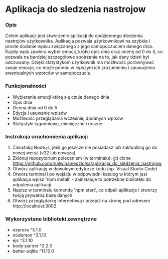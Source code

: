 # Aplikacja do sledzenia nastrojow

### **Opis**
Celem aplikacji jest stworzenie aplikacji do codziennego śledzenia nastrojów użytkownika. Aplikacja pozwala użytkownikowi na szybkie i proste dodanie wpisu związanego z jego samopoczuciem danego dnia. Każdy wpis zawiera wybór emocji, krótki opis dnia oraz ocenę od 0 do 5, co pozwala na bardziej szczegółowe spojrzenie na to, jak dany dzień był odczuwany. Dzięki statystykom użytkownik ma możliwość porównywać swoje emocje, co może pomóc w lepszym ich zrozumieniu i zauważeniu ewentualnych wzorców w samopoczuciu. 

### **Funkcjonalności**
- Wybieranie emocji którą się czuje danego dnia
- Opis dnia
- Ocena dnia od 0 do 5
- Edycja i usuwanie wpisów
- Możliwość przeglądania wcześniej dodanych wpisów
- Statystyki tygodniowe, miesięczne i roczne

### **Instrukcja uruchomienia aplikacji**
1. Zainstaluj Node.js, jeśli go jeszcze nie posiadasz lub zaktualizuj go do nowej wersji (v22 lub nowsza)
2. Zklonuj repozytorium poleceniem (w terminalu): git clone https://github.com/malwinaniedziolka/aplikacja_do_sledzenia_nastrojow
3. Otwórz aplikację w dowolnym edytorze kodu (np. Visual Studio Code)
4. Otwórz terminal i po wejściu w odpowiedni katalog w którym jest aplikacja wpisz 'npm install' - zainstaluje to potrzebne biblioteki do odpalenia aplikacji
5. Napisz w terminalu komendę 'npm start', co odpali aplikacje i stworzy twoją prywatną bazę danych
6. Otwórz przeglądarkę internetową i przejdź na stronę pod adresem http://localhost:3002

### **Wykorzystane biblioteki zewnętrzne**
- express ^5.1.0
- nodemon ^3.1.10 
- ejs ^3.1.10 
- body-parser ^2.2.0 
- better-sqlite ^11.10.0
